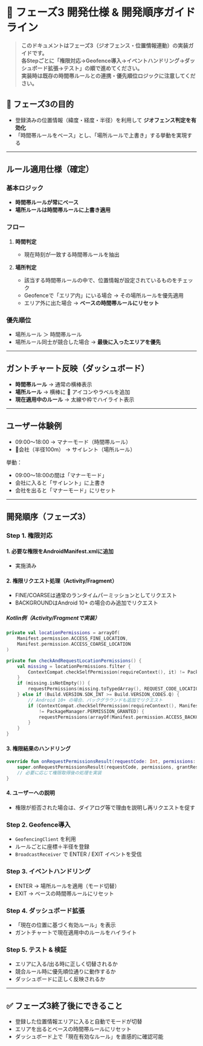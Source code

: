 # 🚦 フェーズ3 開発仕様 & 開発順序ガイドライン

> **このドキュメントはフェーズ3（ジオフェンス・位置情報連動）の実装ガイドです。  
> 各Stepごとに「権限対応→Geofence導入→イベントハンドリング→ダッシュボード拡張→テスト」の順で進めてください。  
> 実装時は既存の時間帯ルールとの連携・優先順位ロジックに注意してください。**

## 🎯 フェーズ3の目的
- 登録済みの位置情報（緯度・経度・半径）を利用して **ジオフェンス判定を有効化**  
- 「時間帯ルールをベース」とし、「場所ルールで上書き」する挙動を実現する  

---

## ルール適用仕様（確定）

### 基本ロジック
- **時間帯ルールが常にベース**
- **場所ルールは時間帯ルールに上書き適用**

### フロー
1. **時間判定**
   - 現在時刻が一致する時間帯ルールを抽出  

2. **場所判定**
   - 該当する時間帯ルールの中で、位置情報が設定されているものをチェック  
   - Geofenceで「エリア内」にいる場合 → その場所ルールを優先適用  
   - エリア外に出た場合 → **ベースの時間帯ルールにリセット**  

### 優先順位
- 場所ルール ＞ 時間帯ルール  
- 場所ルール同士が競合した場合 → **最後に入ったエリアを優先**  

---

## ガントチャート反映（ダッシュボード）

- **時間帯ルール** → 通常の横棒表示  
- **場所ルール** → 横棒に 📍 アイコンやラベルを追加  
- **現在適用中のルール** → 太線や枠でハイライト表示  

---

## ユーザー体験例

- 09:00〜18:00 → マナーモード（時間帯ルール）  
- 📍会社（半径100m） → サイレント（場所ルール）  

挙動：
- 09:00〜18:00の間は「マナーモード」  
- 会社に入ると「サイレント」に上書き  
- 会社を出ると「マナーモード」にリセット  

---

## 開発順序（フェーズ3）

### Step 1. 権限対応

#### 1. 必要な権限をAndroidManifest.xmlに追加

- 実施済み

#### 2. 権限リクエスト処理（Activity/Fragment）

- FINE/COARSEは通常のランタイムパーミッションとしてリクエスト
- BACKGROUNDはAndroid 10+ の場合のみ追加でリクエスト

##### Kotlin例（Activity/Fragmentで実装）

```kotlin
private val locationPermissions = arrayOf(
    Manifest.permission.ACCESS_FINE_LOCATION,
    Manifest.permission.ACCESS_COARSE_LOCATION
)

private fun checkAndRequestLocationPermissions() {
    val missing = locationPermissions.filter {
        ContextCompat.checkSelfPermission(requireContext(), it) != PackageManager.PERMISSION_GRANTED
    }
    if (missing.isNotEmpty()) {
        requestPermissions(missing.toTypedArray(), REQUEST_CODE_LOCATION)
    } else if (Build.VERSION.SDK_INT >= Build.VERSION_CODES.Q) {
        // Android 10+ の場合、バックグラウンドも追加でリクエスト
        if (ContextCompat.checkSelfPermission(requireContext(), Manifest.permission.ACCESS_BACKGROUND_LOCATION)
            != PackageManager.PERMISSION_GRANTED) {
            requestPermissions(arrayOf(Manifest.permission.ACCESS_BACKGROUND_LOCATION), REQUEST_CODE_LOCATION_BG)
        }
    }
}
```

#### 3. 権限結果のハンドリング

```kotlin
override fun onRequestPermissionsResult(requestCode: Int, permissions: Array<out String>, grantResults: IntArray) {
    super.onRequestPermissionsResult(requestCode, permissions, grantResults)
    // 必要に応じて権限取得後の処理を実装
}
```

#### 4. ユーザーへの説明

- 権限が拒否された場合は、ダイアログ等で理由を説明し再リクエストを促す

### Step 2. Geofence導入
- `GeofencingClient` を利用  
- ルールごとに座標＋半径を登録  
- `BroadcastReceiver` で ENTER / EXIT イベントを受信  

### Step 3. イベントハンドリング
- ENTER → 場所ルールを適用（モード切替）  
- EXIT → ベースの時間帯ルールにリセット  

### Step 4. ダッシュボード拡張
- 「現在の位置に基づく有効ルール」を表示  
- ガントチャートで現在適用中のルールをハイライト  

### Step 5. テスト & 検証
- エリアに入る/出る時に正しく切替されるか  
- 競合ルール時に優先順位通りに動作するか  
- ダッシュボードに正しく反映されるか  

---

## ✅ フェーズ3終了後にできること
- 登録した位置情報エリアに入ると自動でモードが切替  
- エリアを出るとベースの時間帯ルールにリセット  
- ダッシュボード上で「現在有効なルール」を直感的に確認可能
